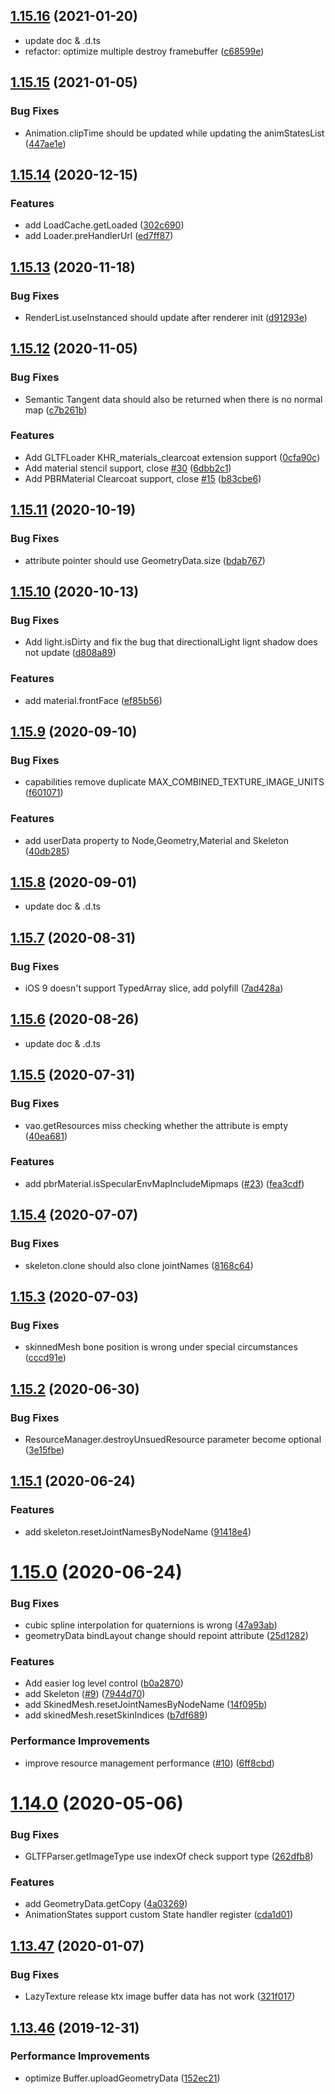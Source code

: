 ## [1.15.16](https://github.com/hiloteam/Hilo3d/compare/1.15.15...1.15.16) (2021-01-20)

* update doc & .d.ts 
* refactor: optimize multiple destroy framebuffer ([c68599e](https://github.com/hiloteam/Hilo3d/commit/c68599e131c2f1b258d5675884cdcc06fcdda279))

## [1.15.15](https://github.com/hiloteam/Hilo3d/compare/1.15.14...1.15.15) (2021-01-05)


### Bug Fixes

* Animation.clipTime should be updated while updating the animStatesList ([447ae1e](https://github.com/hiloteam/Hilo3d/commit/447ae1e75a2213865a9ed42ac08a048ecf0ac9a5))



## [1.15.14](https://github.com/hiloteam/Hilo3d/compare/1.15.13...1.15.14) (2020-12-15)


### Features

* add LoadCache.getLoaded ([302c690](https://github.com/hiloteam/Hilo3d/commit/302c690b341c30537510f8b1b56cccc491a217b8))
* add Loader.preHandlerUrl ([ed7ff87](https://github.com/hiloteam/Hilo3d/commit/ed7ff8715701bbd5d81278985d88b76597297171))



## [1.15.13](https://github.com/hiloteam/Hilo3d/compare/1.15.12...1.15.13) (2020-11-18)


### Bug Fixes

* RenderList.useInstanced should update after renderer init ([d91293e](https://github.com/hiloteam/Hilo3d/commit/d91293ec2cefb7041ceb727aa07db7b37f229ba4))



## [1.15.12](https://github.com/hiloteam/Hilo3d/compare/1.15.11...1.15.12) (2020-11-05)


### Bug Fixes

* Semantic Tangent data should also be returned when there is no normal map ([c7b261b](https://github.com/hiloteam/Hilo3d/commit/c7b261b08803b6c4a0b185a9bac26e8725cf3e5d))


### Features

* Add GLTFLoader KHR_materials_clearcoat extension support ([0cfa90c](https://github.com/hiloteam/Hilo3d/commit/0cfa90c5109f8cd06aaa0478cc93fae1e4aeed00))
* Add material stencil support, close [#30](https://github.com/hiloteam/Hilo3d/issues/30) ([6dbb2c1](https://github.com/hiloteam/Hilo3d/commit/6dbb2c1530e47ba8a5ab5e148cdc4565a921cded))
* Add PBRMaterial Clearcoat support, close [#15](https://github.com/hiloteam/Hilo3d/issues/15) ([b83cbe6](https://github.com/hiloteam/Hilo3d/commit/b83cbe62dd243e1987573ab85871c5f64aaef68e))



## [1.15.11](https://github.com/hiloteam/Hilo3d/compare/1.15.10...1.15.11) (2020-10-19)


### Bug Fixes

* attribute pointer should use GeometryData.size ([bdab767](https://github.com/hiloteam/Hilo3d/commit/bdab767f621b17cb5fdd00ce633c1571383f91b0))



## [1.15.10](https://github.com/hiloteam/Hilo3d/compare/1.15.9...1.15.10) (2020-10-13)


### Bug Fixes

* Add light.isDirty and fix the bug that directionalLight lignt shadow does not update ([d808a89](https://github.com/hiloteam/Hilo3d/commit/d808a8992366c9d7537a26836f472bfd4ae1d051))


### Features

* add material.frontFace ([ef85b56](https://github.com/hiloteam/Hilo3d/commit/ef85b56f2eb1170ac2763deee2d059d514c08297))



## [1.15.9](https://github.com/hiloteam/Hilo3d/compare/1.15.8...1.15.9) (2020-09-10)


### Bug Fixes

* capabilities remove duplicate MAX_COMBINED_TEXTURE_IMAGE_UNITS ([f601071](https://github.com/hiloteam/Hilo3d/commit/f6010717e78dcf3e96e482797016bf71143e8d32))


### Features

* add userData property to Node,Geometry,Material and Skeleton ([40db285](https://github.com/hiloteam/Hilo3d/commit/40db285bfd5e3299b8e94931bed453b2a583d964))



## [1.15.8](https://github.com/hiloteam/Hilo3d/compare/1.15.7...1.15.8) (2020-09-01)
* update doc & .d.ts 



## [1.15.7](https://github.com/hiloteam/Hilo3d/compare/1.15.6...1.15.7) (2020-08-31)


### Bug Fixes

* iOS 9 doesn't support TypedArray slice, add polyfill ([7ad428a](https://github.com/hiloteam/Hilo3d/commit/7ad428ac71cd8a72ed8f601dd8e43097de7075ee))



## [1.15.6](https://github.com/hiloteam/Hilo3d/compare/1.15.5...1.15.6) (2020-08-26)
* update doc & .d.ts 


## [1.15.5](https://github.com/hiloteam/Hilo3d/compare/1.15.4...1.15.5) (2020-07-31)


### Bug Fixes

* vao.getResources miss checking whether the attribute is empty ([40ea681](https://github.com/hiloteam/Hilo3d/commit/40ea681bc8189081a784600522977d17e48a8486))


### Features

* add pbrMaterial.isSpecularEnvMapIncludeMipmaps ([#23](https://github.com/hiloteam/Hilo3d/issues/23)) ([fea3cdf](https://github.com/hiloteam/Hilo3d/commit/fea3cdfaded3c34452ba7bcf2273e74fd5fa76cb))



## [1.15.4](https://github.com/hiloteam/Hilo3d/compare/1.15.3...1.15.4) (2020-07-07)


### Bug Fixes

* skeleton.clone should also clone jointNames ([8168c64](https://github.com/hiloteam/Hilo3d/commit/8168c6457fb51f5d5df1119dde202956b0a5ac8e))



## [1.15.3](https://github.com/hiloteam/Hilo3d/compare/1.15.2...1.15.3) (2020-07-03)


### Bug Fixes

* skinnedMesh bone position is wrong under special circumstances ([cccd91e](https://github.com/hiloteam/Hilo3d/commit/cccd91e0dc2c552922c0083293532530ee56428d))



## [1.15.2](https://github.com/hiloteam/Hilo3d/compare/1.15.1...1.15.2) (2020-06-30)


### Bug Fixes

* ResourceManager.destroyUnsuedResource parameter become optional ([3e15fbe](https://github.com/hiloteam/Hilo3d/commit/3e15fbe9d6c141e580e85bfe97bd11cb253c4d0d))



## [1.15.1](https://github.com/hiloteam/Hilo3d/compare/1.15.0...1.15.1) (2020-06-24)


### Features

* add skeleton.resetJointNamesByNodeName ([91418e4](https://github.com/hiloteam/Hilo3d/commit/91418e4e3521a33e9b3dcf5a05df0da7f4460dee))



# [1.15.0](https://github.com/hiloteam/Hilo3d/compare/1.14.0...1.15.0) (2020-06-24)


### Bug Fixes

* cubic spline interpolation for quaternions is wrong ([47a93ab](https://github.com/hiloteam/Hilo3d/commit/47a93abef05435236dab150146e37031476c113c))
* geometryData bindLayout change should repoint attribute ([25d1282](https://github.com/hiloteam/Hilo3d/commit/25d12826b77dbfdff51ff647aaca90dcbea0be93))


### Features

* Add easier log level control ([b0a2870](https://github.com/hiloteam/Hilo3d/commit/b0a28708be3fbfa5714c4daeee6bbd1965d4a094))
* add Skeleton ([#9](https://github.com/hiloteam/Hilo3d/issues/9)) ([7944d70](https://github.com/hiloteam/Hilo3d/commit/7944d70eed88a694875e4a8842c53131a490f982))
* add SkinedMesh.resetJointNamesByNodeName ([14f095b](https://github.com/hiloteam/Hilo3d/commit/14f095b49de7a8819563b2ddc331069019e0bbeb))
* add skinedMesh.resetSkinIndices ([b7df689](https://github.com/hiloteam/Hilo3d/commit/b7df689785484f731fb1952ad9783926850d8ee8))


### Performance Improvements

* improve resource management performance ([#10](https://github.com/hiloteam/Hilo3d/issues/10)) ([6ff8cbd](https://github.com/hiloteam/Hilo3d/commit/6ff8cbd73f622ac2d47a895e797dabfca37084aa))



# [1.14.0](https://github.com/hiloteam/Hilo3d/compare/1.13.47...1.14.0) (2020-05-06)


### Bug Fixes

* GLTFParser.getImageType use indexOf check support type ([262dfb8](https://github.com/hiloteam/Hilo3d/commit/262dfb8d931b421a0d56b2bb7ef1522e6c6f8682))


### Features

* add GeometryData.getCopy ([4a03269](https://github.com/hiloteam/Hilo3d/commit/4a0326911c0cd83dcb362ef5c2d19a0c9614ab36))
* AnimationStates support custom State handler register ([cda1d01](https://github.com/hiloteam/Hilo3d/commit/cda1d012e0596c7114a0f8eac9ab3e83f7ad1141))



## [1.13.47](https://github.com/hiloteam/Hilo3d/compare/1.13.46...1.13.47) (2020-01-07)


### Bug Fixes

* LazyTexture release ktx image buffer data has not work ([321f017](https://github.com/hiloteam/Hilo3d/commit/321f017c20f6ef49b91704def1901831626f3b4a))



## [1.13.46](https://github.com/hiloteam/Hilo3d/compare/1.13.45...1.13.46) (2019-12-31)


### Performance Improvements

* optimize Buffer.uploadGeometryData ([152ec21](https://github.com/hiloteam/Hilo3d/commit/152ec2156002b02ca11a3a4dd8d23ce735176d44))


